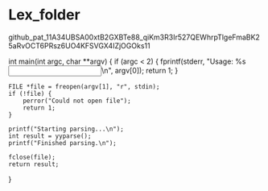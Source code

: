 # Lex_folder
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11



int main(int argc, char **argv)
{
    if (argc < 2) {
        fprintf(stderr, "Usage: %s <input file>\n", argv[0]);
        return 1;
    }

    FILE *file = freopen(argv[1], "r", stdin);
    if (!file) {
        perror("Could not open file");
        return 1;
    }

    printf("Starting parsing...\n");
    int result = yyparse();
    printf("Finished parsing.\n");

    fclose(file);
    return result;
}
